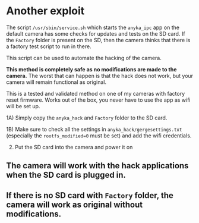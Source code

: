 # Another exploit
The script `/usr/sbin/service.sh` which starts the `anyka_ipc` app on the default camera has some checks for updates and tests on the SD card.
If the `Factory` folder is present on the SD, then the camera thinks that there is a factory test script to run in there.

This script can be used to automate the hacking of the camera.

**This method is completely safe as no modifications are made to the camera.** The worst that can happen is that the hack does not work, but your camera will remain functional as original.

This is a tested and validated method on one of my cameras with factory reset firmware. Works out of the box, you never have to use the app as wifi will be set up.

1A) Simply copy the `anyka_hack` and `Factory` folder to the SD card.

1B) Make sure to check all the settings in `anyka_hack/gergesettings.txt` (especially the `rootfs_modified=0` must be set) and add the wifi credentials.

2) Put the SD card into the camera and power it on

## The camera will work with the hack applications when the SD card is plugged in.
## If there is no SD card with `Factory` folder, the camera will work as original without modifications.
